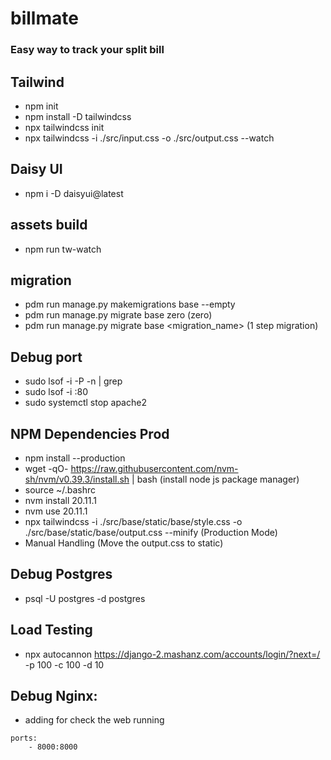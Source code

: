 # billmate

### Easy way to track your split bill

## Tailwind
- npm init
- npm install -D tailwindcss
- npx tailwindcss init
- npx tailwindcss -i ./src/input.css -o ./src/output.css --watch

## Daisy UI
- npm i -D daisyui@latest

## assets build
- npm run tw-watch

## migration
- pdm run manage.py makemigrations base --empty
- pdm run manage.py migrate base zero (zero)
- pdm run manage.py migrate base <migration_name> (1 step migration)

## Debug port
- sudo lsof -i -P -n | grep <port number>
- sudo lsof -i :80
- sudo systemctl stop apache2

## NPM Dependencies Prod
- npm install --production
- wget -qO- https://raw.githubusercontent.com/nvm-sh/nvm/v0.39.3/install.sh | bash (install node js package manager)
- source ~/.bashrc
- nvm install 20.11.1
- nvm use 20.11.1
- npx tailwindcss -i ./src/base/static/base/style.css -o ./src/base/static/base/output.css --minify (Production Mode)
- Manual Handling (Move the output.css to static)

## Debug Postgres
- psql -U postgres -d postgres

## Load Testing
- npx autocannon https://django-2.mashanz.com/accounts/login/?next=/ -p 100 -c 100 -d 10


## Debug Nginx:
- adding for check the web running
```
ports:
    - 8000:8000
```